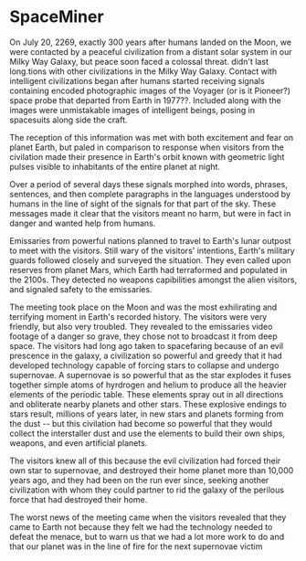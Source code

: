 # SpaceMiner

On July 20, 2269, exactly 300 years after humans landed on the Moon, we were contacted by a peaceful civilization from a distant solar system in our Milky Way Galaxy, but peace soon faced a colossal threat. didn't last long.tions with other civilizations in the Milky Way Galaxy. Contact with intelligent civilizations began after humans started receiving signals containing encoded photographic images of the Voyager (or is it Pioneer?) space probe that departed from Earth in 1977??.  Included along with the images were unmistakable images of intelligent beings, posing in spacesuits along side the craft.

The reception of this information was met with both excitement and fear on planet Earth, but paled in comparison to response when visitors from the civilation made their presence in Earth's orbit known with geometric light pulses visible to inhabitants of the entire planet at night.

Over a period of several days these signals morphed into words, phrases, sentences, and then complete paragraphs in the languages understood by humans in the line of sight of the signals for that part of the sky. These messages made it clear that the visitors meant no harm, but were in fact in danger and wanted help from humans.

Emissaries from powerful nations planned to travel to Earth's lunar outpost to meet with the visitors. Still wary of the visitors' intentions, Earth's military guards followed closely and surveyed the situation. They even called upon reserves from planet Mars, which Earth had terraformed and populated in the 2100s. They detected no weapons capibilities amongst the alien visitors, and signaled safety to the emissaries.

The meeting took place on the Moon and was the most exhilirating and terrifying moment in Earth's recorded history. The visitors were very friendly, but also very troubled. They revealed to the emissaries video footage of a danger so grave, they chose not to broadcast it from deep space. The visitors had long ago taken to spacefaring because of an evil prescence in the galaxy, a civilization so powerful and greedy that it had developed technology capable of forcing stars to collapse and undergo supernovae. A supernovae is so powerful that as the star explodes it fuses together simple atoms of hyrdrogen and helium to produce all the heavier elements of the periodic table. These elements spray out in all directions and obliterate nearby planets and other stars. These explosive endings to stars result, millions of years later, in new stars and planets forming from the dust -- but this civilation had become so powerful that they would collect the interstaller dust and use the elements to build their own ships, weapons, and even artificial planets. 

The visitors knew all of this because the evil civilization had forced their own star to supernovae, and destroyed their home planet more than 10,000 years ago, and they had been on the run ever since, seeking another civilization with whom they could partner to rid the galaxy of the perilous force that had destroyed their home.

The worst news of the meeting came when the visitors revealed that they came to Earth not because they felt we had the technology needed to defeat the menace, but to warn us that we had a lot more work to do and that our planet was in the line of fire for the next supernovae victim
